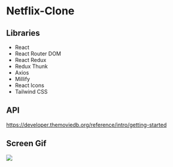 # Netflix-Clone

## Libraries

- React
- React Router DOM
- React Redux
- Redux Thunk
- Axios
- Millify
- React Icons
- Tailwind CSS

## API

https://developer.themoviedb.org/reference/intro/getting-started

## Screen Gif

<img src="screen.gif" />
